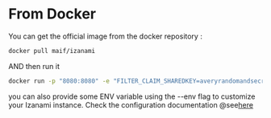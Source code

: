 # From Docker


You can get the official image from the docker repository : 

```bash 
docker pull maif/izanami
```

AND then run it 

```bash 
docker run -p "8080:8080" -e "FILTER_CLAIM_SHAREDKEY=averyrandomandsecretvalue" maif/izanami 
```

you can also provide some ENV variable using the --env flag to customize your Izanami instance. Check the configuration documentation @see[here](../settings/settings.md) 

